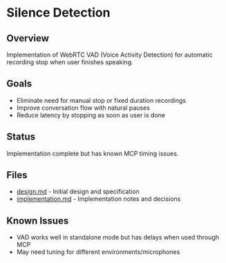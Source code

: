# Silence Detection

## Overview
Implementation of WebRTC VAD (Voice Activity Detection) for automatic recording stop when user finishes speaking.

## Goals
- Eliminate need for manual stop or fixed duration recordings
- Improve conversation flow with natural pauses
- Reduce latency by stopping as soon as user is done

## Status
Implementation complete but has known MCP timing issues.

## Files
- [design.md](./design.md) - Initial design and specification
- [implementation.md](./implementation.md) - Implementation notes and decisions

## Known Issues
- VAD works well in standalone mode but has delays when used through MCP
- May need tuning for different environments/microphones